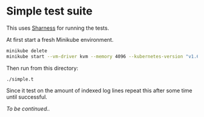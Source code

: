 # Simple test suite

This uses [Sharness](https://github.com/chriscool/sharness) for running the tests.


At first start a fresh Minikube environment.

```bash
minikube delete
minikube start --vm-driver kvm --memory 4096 --kubernetes-version "v1.6.0"
```

Then run from this directory:
```
./simple.t
```

Since it test on the amount of indexed log lines repeat this after some time until successful.


*To be continued..*

